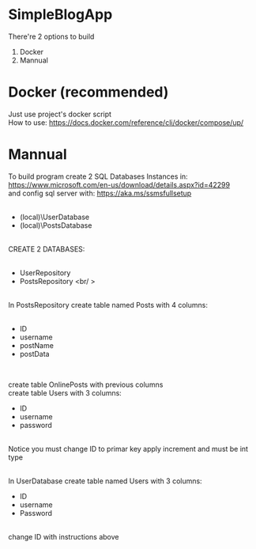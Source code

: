 # SimpleBlogApp

There're 2 options to build

1. Docker
2. Mannual

# Docker (recommended)

Just use project's docker script <br />
How to use: https://docs.docker.com/reference/cli/docker/compose/up/

# Mannual

To build program create 2 SQL Databases Instances in: https://www.microsoft.com/en-us/download/details.aspx?id=42299 <br />
and config sql server with: 
https://aka.ms/ssmsfullsetup <br /> <br />

- (local)\UserDatabase <br />
- (local)\PostsDatabase <br />

<br />
CREATE 2 DATABASES: <br /><br />

- UserRepository <br />
- PostsRepository <br/ >
<br />
In PostsRepository create table named Posts with 4 columns:<br /><br />

- ID <br />
- username <br />
- postName <br />
- postData <br />
<br/>

create table OnlinePosts with previous columns <br />
create table Users with 3 columns: <br />
- ID <br />
- username <br />
- password <br /><br />

Notice you must change ID to primar key apply increment and must be int type<br /><br />

In UserDatabase create table named Users with 3 columns: <br />
- ID <br />
- username <br />
- Password <br /><br />

change ID with instructions above<br /><br />
